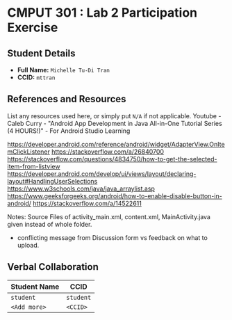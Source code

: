 # CMPUT 301 : Lab 2 Participation Exercise

## Student Details

- **Full Name:** `Michelle Tu-Di Tran`
- **CCID:** `mttran`

## References and Resources

List any resources used here, or simply put `N/A` if not applicable.
Youtube - Caleb Curry - "Android App Development in Java All-in-One Tutorial Series (4 HOURS!)" - For Android Studio Learning

https://developer.android.com/reference/android/widget/AdapterView.OnItemClickListener
https://stackoverflow.com/a/26840700
https://stackoverflow.com/questions/4834750/how-to-get-the-selected-item-from-listview
https://developer.android.com/develop/ui/views/layout/declaring-layout#HandlingUserSelections
https://www.w3schools.com/java/java_arraylist.asp
https://www.geeksforgeeks.org/android/how-to-enable-disable-button-in-android/
https://stackoverflow.com/a/14522611

Notes: Source Files of activity_main.xml, content.xml, MainActivity.java given instead of whole folder.
- conflicting message from Discussion form vs feedback on what to upload.

## Verbal Collaboration

| Student Name | CCID      |
| ------------ | --------- |
| `student`    | `student` |
| `<Add more>` | `<CCID>`  |
